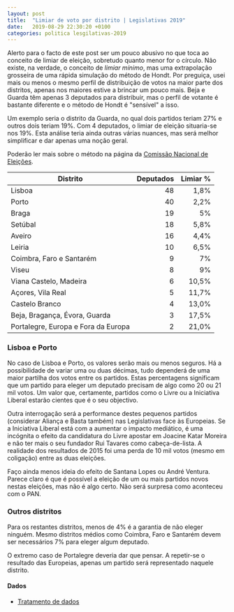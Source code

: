 ```yaml
---
layout: post
title:  "Limiar de voto por distrito | Legislativas 2019"
date:   2019-08-29 22:30:20 +0100
categories: politica lesgilativas-2019
---
```


Alerto para o facto de este post ser um pouco abusivo no que toca ao conceito de limiar de eleição, sobretudo quanto menor for o círculo. Não existe, na verdade, o conceito de *limiar mínimo*, mas uma extrapolação grosseira de uma rápida simulação do método de Hondt. Por preguiça, usei mais ou menos o mesmo perfil de distribuição de votos na maior parte dos distritos, apenas nos maiores estive a brincar um pouco mais. Beja e Guarda têm apenas 3 deputados para distribuir, mas o perfil de votante é bastante diferente e o método de Hondt é "sensível" a isso.

Um exemplo seria o distrito da Guarda, no qual dois partidos teriam 27% e outros dois teriam 19%. Com 4 deputados, o limiar de eleição situaria-se nos 19%. Esta análise teria ainda outras várias nuances, mas será melhor simplificar e dar apenas uma noção geral.

Poderão ler mais sobre o método na página da <a href="http://www.cne.pt/content/metodo-de-hondt" target="_blank">Comissão Nacional de Eleições</a>.

| Distrito	                           | Deputados	| Limiar %  |
| -------------------------------------|----------:| ---------:|
| Lisboa	                             | 48	       | 1,8%      | 
| Porto	                               | 40	       | 2,2%      | 
| Braga	                               | 19        | 5%        | 
| Setúbal	                             | 18        | 5,8%      | 
| Aveiro                               | 16        | 4,4%      | 
| Leiria	                             | 10	       | 6,5%      | 
| Coimbra, Faro e Santarém             | 9	       | 7%        | 
| Viseu	                               | 8	       | 9%        | 
| Viana Castelo, Madeira               | 6	       | 10,5%     | 
| Açores, Vila Real	                   | 5	       | 11,7%     | 
| Castelo Branco	                     | 4         | 13,0%     | 	
| Beja, Bragança, Évora, Guarda        | 3         | 17,5%     |
| Portalegre, Europa e Fora da Europa	 | 2         | 21,0%     | 

### Lisboa e Porto

No caso de Lisboa e Porto, os valores serão mais ou menos seguros. Há a possibilidade de variar uma ou duas décimas, tudo dependerá de uma maior partilha dos votos entre os partidos. Estas percentagens significam que um partido para eleger um deputado precisam de algo como 20 ou 21 mil votos. Um valor que, certamente, partidos como o Livre ou a Iniciativa Liberal estarão cientes que é o seu objectivo.

Outra interrogação será a performance destes pequenos partidos (considerar Aliança e Basta também) nas Legislativas face às Europeias. Se a Iniciativa Liberal está com a aumentar o impacto mediático, é uma incógnita o efeito da candidatura do Livre apostar em Joacine Katar Moreira e não ter mais o seu fundador Rui Tavares como cabeça-de-lista. A realidade dos resultados de 2015 foi uma perda de 10 mil votos (mesmo em coligação) entre as duas eleições.

Faço ainda menos ideia do efeito de Santana Lopes ou André Ventura. Parece claro é que é possível a eleição de um ou mais partidos novos nestas eleições, mas não é algo certo. Não será surpresa como aconteceu com o PAN.

### Outros distritos

Para os restantes distritos, menos de 4% é a garantia de não eleger ninguém. Mesmo distritos médios como Coimbra, Faro e Santarém devem ser necessários 7% para eleger algum deputado.

O extremo caso de Portalegre deveria dar que pensar. A repetir-se o resultado das Europeias, apenas um partido será representado naquele distrito.

#### Dados

* <a href="https://docs.google.com/spreadsheets/d/1RaaBg4Vb-8FbM880bUVn_ft5K1YqSmaGQzlUNO4x_cQ/edit?usp=sharing" target="_blank">Tratamento de dados</a>